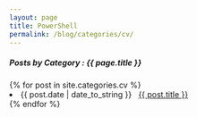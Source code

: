 ```yaml
---
layout: page
title: PowerShell
permalink: /blog/categories/cv/
---
```


<h5> Posts by Category : {{ page.title }} </h5>

<div class="card">
{% for post in site.categories.cv %}
 <li class="category-posts"><span>{{ post.date | date_to_string }}</span> &nbsp; <a href="{{ post.url }}">{{ post.title }}</a></li>
{% endfor %}
</div>
